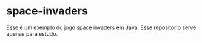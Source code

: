 # space-invaders
Esse é um exemplo do jogo space invaders em Java. Esse repositório serve apenas para estudo.
